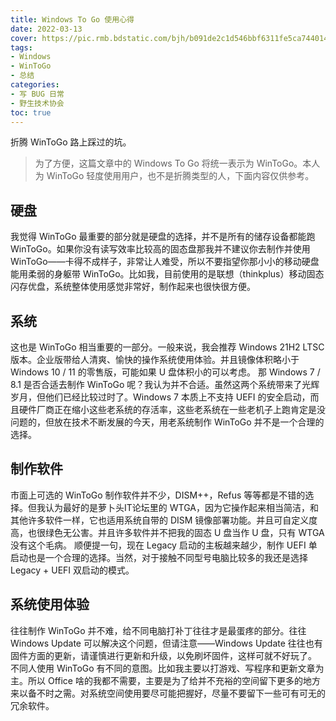 ```yaml
---
title: Windows To Go 使用心得
date: 2022-03-13
cover: https://pic.rmb.bdstatic.com/bjh/b091de2c1d546bbf6311fe5ca744014a.png
tags:
- Windows
- WinToGo
- 总结
categories:
- 写 BUG 日常
- 野生技术协会
toc: true
---
```

折腾 WinToGo 路上踩过的坑。
<!--more-->
> 为了方便，这篇文章中的 Windows To Go 将统一表示为 WinToGo。本人为 WinToGo 轻度使用用户，也不是折腾类型的人，下面内容仅供参考。

## 硬盘

我觉得 WinToGo 最重要的部分就是硬盘的选择，并不是所有的储存设备都能跑 WinToGo。如果你没有读写效率比较高的固态盘那我并不建议你去制作并使用 WinToGo——卡得不成样子，非常让人难受，所以不要指望你那小小的移动硬盘能用柔弱的身躯带 WinToGo。比如我，目前使用的是联想（thinkplus）移动固态闪存优盘，系统整体使用感觉非常好，制作起来也很快很方便。

## 系统

这也是 WinToGo 相当重要的一部分。一般来说，我会推荐 Windows 21H2 LTSC 版本。企业版带给人清爽、愉快的操作系统使用体验。并且镜像体积略小于 Windows 10 / 11 的零售版，可能如果 U 盘体积小的可以考虑。
那 Windows 7 / 8.1 是否合适去制作 WinToGo 呢？我认为并不合适。虽然这两个系统带来了光辉岁月，但他们已经比较过时了。Windows 7 本质上不支持 UEFI 的安全启动，而且硬件厂商正在缩小这些老系统的存活率，这些老系统在一些老机子上跑肯定是没问题的，但放在技术不断发展的今天，用老系统制作 WinToGo 并不是一个合理的选择。

## 制作软件

市面上可选的 WinToGo 制作软件并不少，DISM++，Refus 等等都是不错的选择。但我认为最好的是萝卜头IT论坛里的 WTGA，因为它操作起来相当简洁，和其他许多软件一样，它也适用系统自带的 DISM 镜像部署功能。并且可自定义度高，也很绿色无公害。并且许多软件并不把我的固态 U 盘当作 U 盘，只有 WTGA 没有这个毛病。
顺便提一句，现在 Legacy 启动的主板越来越少，制作 UEFI 单启动也是一个合理的选择。当然，对于接触不同型号电脑比较多的我还是选择 Legacy + UEFI 双启动的模式。

## 系统使用体验

往往制作 WinToGo 并不难，给不同电脑打补丁往往才是最蛋疼的部分。往往 Windows Update 可以解决这个问题，但请注意——Windows Update 往往也有固件方面的更新，请谨慎进行更新和升级，以免刷坏固件，这样可就不好玩了。
不同人使用 WinToGo 有不同的意图。比如我主要以打游戏、写程序和更新文章为主。所以 Office 啥的我都不需要，主要是为了给并不充裕的空间留下更多的地方来以备不时之需。对系统空间使用要尽可能把握好，尽量不要留下一些可有可无的冗余软件。
